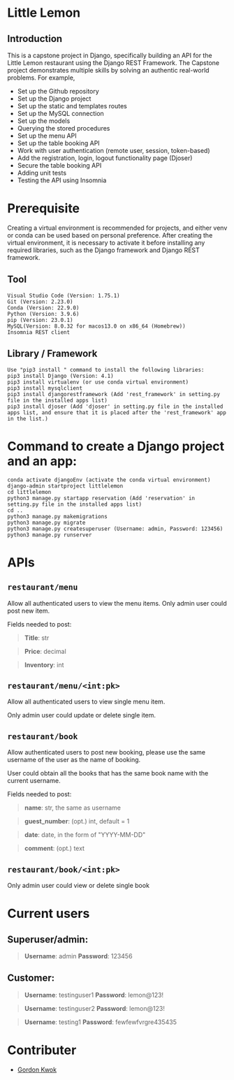 # Little Lemon

## Introduction
This is a capstone project in Django, specifically building an API for the Little Lemon restaurant using the Django REST Framework. The Capstone project demonstrates multiple skills by solving an authentic real-world problems. For example, 

- Set up the Github repository
- Set up the Django project
- Set up the static and templates routes
- Set up the MySQL connection
- Set up the models
- Querying the stored procedures
- Set up the menu API
- Set up the table booking API
- Work with user authentication (remote user, session, token-based)
- Add the registration, login, logout functionality page (Djoser)
- Secure the table booking API
- Adding unit tests
- Testing the API using Insomnia


# Prerequisite
Creating a virtual environment is recommended for projects, and either venv or conda can be used based on personal preference. After creating the virtual environment, it is necessary to activate it before installing any required libraries, such as the Django framework and Django REST framework.

## Tool
```
Visual Studio Code (Version: 1.75.1)
Git (Version: 2.23.0)
Conda (Version: 22.9.0)
Python (Version: 3.9.6)
pip (Version: 23.0.1)
MySQL(Version: 8.0.32 for macos13.0 on x86_64 (Homebrew))
Insomnia REST client
```

## Library / Framework
```
Use "pip3 install " command to install the following libraries:
pip3 install Django (Version: 4.1)
pip3 install virtualenv (or use conda virtual environment)
pip3 install mysqlclient 
pip3 install djangorestframework (Add 'rest_framework' in setting.py file in the installed apps list)
pip3 install djoser (Add 'djoser' in setting.py file in the installed apps list, and ensure that it is placed after the 'rest_framework' app in the list.)
```

# Command to create a Django project and an app:
```
conda activate djangoEnv (activate the conda virtual environment)
django-admin startproject littlelemon
cd littlelemon
python3 manage.py startapp reservation (Add 'reservation' in setting.py file in the installed apps list)
cd ..
python3 manage.py makemigrations
python3 manage.py migrate
python3 manage.py createsuperuser (Username: admin, Password: 123456)
python3 manage.py runserver
```

# APIs
## ```restaurant/menu```

Allow all authenticated users to view the menu items.
Only admin user could post new item.

Fields needed to post:

>**Title**: str

>**Price**: decimal

>**Inventory**: int

## ```restaurant/menu/<int:pk>```

Allow all authenticated users to view single menu item.

Only admin user could update or delete single item.

## ```restaurant/book```

Allow authenticated users to post new booking, please use the same username of the user as the name of booking.

User could obtain all the books that has the same book name with the current username.

Fields needed to post:

>**name**: str, the same as username

>**guest_number**: (opt.) int, default = 1

>**date**: date, in the form of "YYYY-MM-DD"

>**comment**: (opt.) text

## ```restaurant/book/<int:pk>```
Only admin user could view or delete single book

# Current users
##  Superuser/admin:

>**Username**: admin
>**Password**: 123456

##  Customer:

>**Username**: testinguser1
>**Password**: lemon@123!

>**Username**: testinguser2
>**Password**: lemon@123!

>**Username**: testing1
>**Password**: fewfewfvrgre435435

# Contributer
- [Gordon Kwok](https://www.linkedin.com/in/gordonkwokch/)